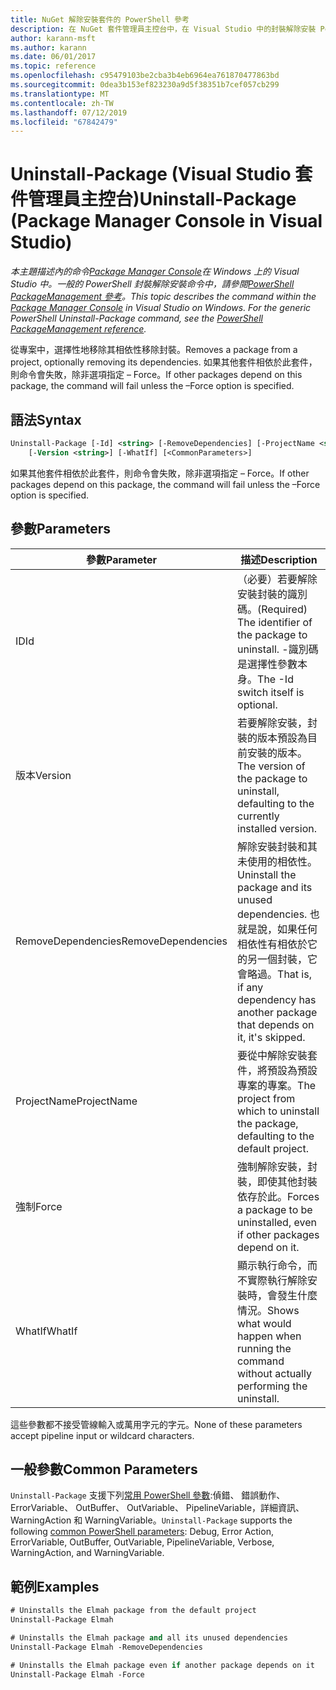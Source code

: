 ```yaml
---
title: NuGet 解除安裝套件的 PowerShell 參考
description: 在 NuGet 套件管理員主控台中，在 Visual Studio 中的封裝解除安裝 PowerShell 命令參考。
author: karann-msft
ms.author: karann
ms.date: 06/01/2017
ms.topic: reference
ms.openlocfilehash: c95479103be2cba3b4eb6964ea761870477863bd
ms.sourcegitcommit: 0dea3b153ef823230a9d5f38351b7cef057cb299
ms.translationtype: MT
ms.contentlocale: zh-TW
ms.lasthandoff: 07/12/2019
ms.locfileid: "67842479"
---
```

# <a name="uninstall-package-package-manager-console-in-visual-studio"></a><span data-ttu-id="4dacd-103">Uninstall-Package (Visual Studio 套件管理員主控台)</span><span class="sxs-lookup"><span data-stu-id="4dacd-103">Uninstall-Package (Package Manager Console in Visual Studio)</span></span>

<span data-ttu-id="4dacd-104">*本主題描述內的命令[Package Manager Console](package-manager-console.md)在 Windows 上的 Visual Studio 中。一般的 PowerShell 封裝解除安裝命令中，請參閱[PowerShell PackageManagement 參考](/powershell/module/packagemanagement/?view=powershell-6)。*</span><span class="sxs-lookup"><span data-stu-id="4dacd-104">*This topic describes the command within the [Package Manager Console](package-manager-console.md) in Visual Studio on Windows. For the generic PowerShell Uninstall-Package command, see the [PowerShell PackageManagement reference](/powershell/module/packagemanagement/?view=powershell-6).*</span></span>

<span data-ttu-id="4dacd-105">從專案中，選擇性地移除其相依性移除封裝。</span><span class="sxs-lookup"><span data-stu-id="4dacd-105">Removes a package from a project, optionally removing its dependencies.</span></span> <span data-ttu-id="4dacd-106">如果其他套件相依於此套件，則命令會失敗，除非選項指定 – Force。</span><span class="sxs-lookup"><span data-stu-id="4dacd-106">If other packages depend on this package, the command will fail unless the –Force option is specified.</span></span>

## <a name="syntax"></a><span data-ttu-id="4dacd-107">語法</span><span class="sxs-lookup"><span data-stu-id="4dacd-107">Syntax</span></span>

```ps
Uninstall-Package [-Id] <string> [-RemoveDependencies] [-ProjectName <string>] [-Force]
    [-Version <string>] [-WhatIf] [<CommonParameters>]
```

<span data-ttu-id="4dacd-108">如果其他套件相依於此套件，則命令會失敗，除非選項指定 – Force。</span><span class="sxs-lookup"><span data-stu-id="4dacd-108">If other packages depend on this package, the command will fail unless the –Force option is specified.</span></span>

## <a name="parameters"></a><span data-ttu-id="4dacd-109">參數</span><span class="sxs-lookup"><span data-stu-id="4dacd-109">Parameters</span></span>

| <span data-ttu-id="4dacd-110">參數</span><span class="sxs-lookup"><span data-stu-id="4dacd-110">Parameter</span></span> | <span data-ttu-id="4dacd-111">描述</span><span class="sxs-lookup"><span data-stu-id="4dacd-111">Description</span></span> |
| --- | --- |
| <span data-ttu-id="4dacd-112">ID</span><span class="sxs-lookup"><span data-stu-id="4dacd-112">Id</span></span> | <span data-ttu-id="4dacd-113">（必要）若要解除安裝封裝的識別碼。</span><span class="sxs-lookup"><span data-stu-id="4dacd-113">(Required) The identifier of the package to uninstall.</span></span> <span data-ttu-id="4dacd-114">-識別碼是選擇性參數本身。</span><span class="sxs-lookup"><span data-stu-id="4dacd-114">The -Id switch itself is optional.</span></span> |
| <span data-ttu-id="4dacd-115">版本</span><span class="sxs-lookup"><span data-stu-id="4dacd-115">Version</span></span> | <span data-ttu-id="4dacd-116">若要解除安裝，封裝的版本預設為目前安裝的版本。</span><span class="sxs-lookup"><span data-stu-id="4dacd-116">The version of the package to uninstall, defaulting to the currently installed version.</span></span> |
| <span data-ttu-id="4dacd-117">RemoveDependencies</span><span class="sxs-lookup"><span data-stu-id="4dacd-117">RemoveDependencies</span></span> | <span data-ttu-id="4dacd-118">解除安裝封裝和其未使用的相依性。</span><span class="sxs-lookup"><span data-stu-id="4dacd-118">Uninstall the package and its unused dependencies.</span></span> <span data-ttu-id="4dacd-119">也就是說，如果任何相依性有相依於它的另一個封裝，它會略過。</span><span class="sxs-lookup"><span data-stu-id="4dacd-119">That is, if any dependency has another package that depends on it, it's skipped.</span></span> |
| <span data-ttu-id="4dacd-120">ProjectName</span><span class="sxs-lookup"><span data-stu-id="4dacd-120">ProjectName</span></span> | <span data-ttu-id="4dacd-121">要從中解除安裝套件，將預設為預設專案的專案。</span><span class="sxs-lookup"><span data-stu-id="4dacd-121">The project from which to uninstall the package, defaulting to the default project.</span></span> |
| <span data-ttu-id="4dacd-122">強制</span><span class="sxs-lookup"><span data-stu-id="4dacd-122">Force</span></span> | <span data-ttu-id="4dacd-123">強制解除安裝，封裝，即使其他封裝依存於此。</span><span class="sxs-lookup"><span data-stu-id="4dacd-123">Forces a package to be uninstalled, even if other packages depend on it.</span></span> |
| <span data-ttu-id="4dacd-124">WhatIf</span><span class="sxs-lookup"><span data-stu-id="4dacd-124">WhatIf</span></span> | <span data-ttu-id="4dacd-125">顯示執行命令，而不實際執行解除安裝時，會發生什麼情況。</span><span class="sxs-lookup"><span data-stu-id="4dacd-125">Shows what would happen when running the command without actually performing the uninstall.</span></span> |

<span data-ttu-id="4dacd-126">這些參數都不接受管線輸入或萬用字元的字元。</span><span class="sxs-lookup"><span data-stu-id="4dacd-126">None of these parameters accept pipeline input or wildcard characters.</span></span>

## <a name="common-parameters"></a><span data-ttu-id="4dacd-127">一般參數</span><span class="sxs-lookup"><span data-stu-id="4dacd-127">Common Parameters</span></span>

<span data-ttu-id="4dacd-128">`Uninstall-Package` 支援下列[常用 PowerShell 參數](http://go.microsoft.com/fwlink/?LinkID=113216):偵錯、 錯誤動作、 ErrorVariable、 OutBuffer、 OutVariable、 PipelineVariable，詳細資訊、 WarningAction 和 WarningVariable。</span><span class="sxs-lookup"><span data-stu-id="4dacd-128">`Uninstall-Package` supports the following [common PowerShell parameters](http://go.microsoft.com/fwlink/?LinkID=113216): Debug, Error Action, ErrorVariable, OutBuffer, OutVariable, PipelineVariable, Verbose, WarningAction, and WarningVariable.</span></span>

## <a name="examples"></a><span data-ttu-id="4dacd-129">範例</span><span class="sxs-lookup"><span data-stu-id="4dacd-129">Examples</span></span>

```ps
# Uninstalls the Elmah package from the default project
Uninstall-Package Elmah

# Uninstalls the Elmah package and all its unused dependencies
Uninstall-Package Elmah -RemoveDependencies 

# Uninstalls the Elmah package even if another package depends on it
Uninstall-Package Elmah -Force
```

